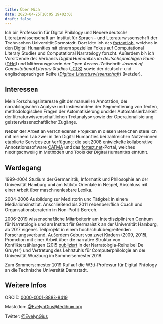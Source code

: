 ```yaml
---
title: Über Mich
date: 2023-04-25T10:05:19+02:00
draft: false
---
```



Ich bin Professorin für Digital Philology und Neuere deutsche Literaturwissenschaft am Institut für Sprach – und Literaturwissenschaft der Technischen Universität Darmstadt. Dort leite ich das [fortext lab](https://fortext.org), welches in den Digital Humanities mit einem speziellen Fokus auf Computational Literary Studies und Computational Narratology forscht. Außerdem bin ich Vorsitzende des Verbands *Digital Humanities im deutschsprachigen Raum* ([DHd](https://dig-hum.de)) und Mitherausgeberin der Open Access-Zeitschrift *Journal of Computational Literary Studies* ([JCLS](https://jcls.io)) sowie der deutsch- und englischsprachigen Reihe ([*Digitale Literaturwissenschaft*](https://www.springer.com/series/16777)) (Metzler). 

## Interessen
Mein Forschungsinteresse gilt der manuellen Annotation, der narratologischen Analyse und insbesondere der Segmentierung von Texten, methodologischen Fragen der Automatisierung und der Automatisierbarkeit der literaturwissenschaftlichen Textanalyse sowie der Operationalisierung geisteswissenschaftlicher Zugänge.

Neben der Arbeit an verschiedenen Projekten in diesen Bereichen stelle ich mit meinem Lab zwei in den Digital Humanities bei zahlreichen Nutzer:innen etablierte Services zur Verfügung: die seit 2008 entwickelte kollaborative Annotationssoftware [CATMA](https://catme.de/) und das [fortext.net](https://fortext.net)-Portal, welches niedrigschwellig in Methoden und Tools der Digital Humanities einführt.

## Werdegang
1999–2004 Studium der Germanistik, Informatik und Philosophie an der Universität Hamburg und am Istituto Orientale in Neapel, Abschluss mit einer Arbeit über maschinenlesbare Lexika.

2004–2006 Ausbildung zur Mediatorin und Tätigkeit in einem Mediationsinstitut. Anschließend bis 2011 nebenberuflich Coach und Organisationsberaterin im Non-Profit-Bereich. 

2006–2019 wissenschaftliche Mitarbeiterin am Interdisziplinären Centrum für Narratologie und am Institut für Germanistik an der Universität Hamburg, ab 2017 eigenes Teilprojekt in einem hochschulübergreifenden Forschungsverbund. Außerdem Geburt von zwei Kindern (2009, 2015), Promotion mit einer Arbeit über die narrative Struktur von Konflikterzählungen (2015 [publiziert]( https://doi.org/10.1515/9783110422405) in der Narratologia-Reihe bei De Gruyter) und Vertretung des Lehrstuhls für Computerphilologie an der Universität Würzburg im Sommersemester 2018. 

Zum Sommersemester 2019 Ruf auf die W2tt-Professur für Digital Philology an die Technische Universität Darmstadt.

## Weitere Infos
ORCID: [0000-0001-8888-8419](http://orcid.org/0000-0001-8888-8419)

Mastodon: [@EvelynGius@fedihum.org](https://fedihum.org/@EvelynGius)

Twitter: [@EvelynGius](https://twitter.com/EvelynGius)
